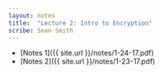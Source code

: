 ```yaml
---
layout: notes
title:  "Lecture 2: Intro to Encryption"
scribe: Sean Smith
---
```


* [Notes 1]({{ site.url }}/notes/1-24-17.pdf)
* [Notes 2]({{ site.url }}/notes/1-23-17.pdf)